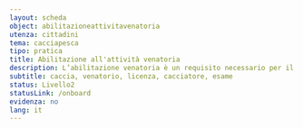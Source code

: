 ```yaml
---
layout: scheda
object: abilitazioneattivitavenatoria
utenza: cittadini
tema: cacciapesca
tipo: pratica
title: Abilitazione all'attività venatoria
description: L’abilitazione venatoria è un requisito necessario per il rilascio della licenza di caccia
subtitle: caccia, venatorio, licenza, cacciatore, esame
status: Livello2
statusLink: /onboard
evidenza: no
lang: it
---
```


